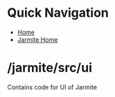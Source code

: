 # Quick Navigation
- [Home](/)
- [Jarmite Home](/jarmite/)

# /jarmite/src/ui
Contains code for UI of Jarmite